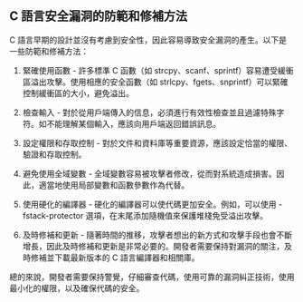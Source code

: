 ## C 語言安全漏洞的防範和修補方法

C 語言早期的設計並沒有考慮到安全性，因此容易導致安全漏洞的產生。以下是一些防範和修補方法：

1. 緊確使用函數 - 許多標準 C 函數（如 strcpy、scanf、sprintf）容易遭受緩衝區溢出攻擊。使用相應的安全函數（如 strlcpy、fgets、snprintf）可以緊確控制緩衝區的大小，避免溢出。

2. 檢查輸入 - 對於從用戶端傳入的信息，必須進行有效性檢查並且過濾特殊字符。如不能理解某個輸入，應該向用戶端返回錯誤訊息。

3. 設定權限和存取控制 - 對於文件和資料庫等重要資源，應該設定恰當的權限、驗證和存取控制。

4. 避免使用全域變數 - 全域變數容易被攻擊者修改，從而對系統造成損害。因此，適當地使用局部變數和函數參數作為代替。

5. 使用硬化的編譯器 - 硬化的編譯器可以使代碼更加安全。例如，可以使用 -fstack-protector 選項，在末尾添加隨機值來保護堆棧免受溢出攻擊。

6. 及時修補和更新 - 隨著時間的推移，攻擊者想出的新方式和攻擊手段也會不斷增長，因此及時修補和更新是非常必要的。開發者需要保持對漏洞的關注，及時修補並下載最新版本的 C 語言編譯器和相關庫。

總的來說，開發者需要保持警覺，仔細審查代碼，使用可靠的漏洞糾正技術，使用最小化的權限，以及確保代碼的安全。